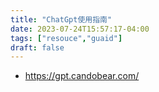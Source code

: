 ```yaml
---
title: "ChatGpt使用指南"
date: 2023-07-24T15:57:17-04:00
tags: ["resouce","guaid"]
draft: false
---
```


- https://gpt.candobear.com/
